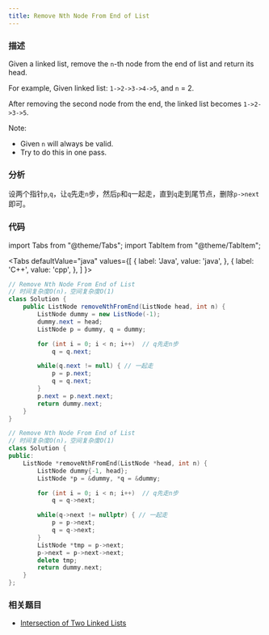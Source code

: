 ```yaml
---
title: Remove Nth Node From End of List
---
```


### 描述

Given a linked list, remove the `n`-th node from the end of list and return its head.

For example, Given linked list: `1->2->3->4->5`, and `n` = 2.

After removing the second node from the end, the linked list becomes `1->2->3->5`.

Note:

- Given `n` will always be valid.
- Try to do this in one pass.

### 分析

设两个指针`p`,`q`，让`q`先走`n`步，然后`p`和`q`一起走，直到`q`走到尾节点，删除`p->next`即可。

### 代码

import Tabs from "@theme/Tabs";
import TabItem from "@theme/TabItem";

<Tabs
defaultValue="java"
values={[
{ label: 'Java', value: 'java', },
{ label: 'C++', value: 'cpp', },
]
}>
<TabItem value="java">

```java
// Remove Nth Node From End of List
// 时间复杂度O(n)，空间复杂度O(1)
class Solution {
    public ListNode removeNthFromEnd(ListNode head, int n) {
        ListNode dummy = new ListNode(-1);
        dummy.next = head;
        ListNode p = dummy, q = dummy;

        for (int i = 0; i < n; i++)  // q先走n步
            q = q.next;

        while(q.next != null) { // 一起走
            p = p.next;
            q = q.next;
        }
        p.next = p.next.next;
        return dummy.next;
    }
}
```

</TabItem>
<TabItem value="cpp">

```cpp
// Remove Nth Node From End of List
// 时间复杂度O(n)，空间复杂度O(1)
class Solution {
public:
    ListNode *removeNthFromEnd(ListNode *head, int n) {
        ListNode dummy{-1, head};
        ListNode *p = &dummy, *q = &dummy;

        for (int i = 0; i < n; i++)  // q先走n步
            q = q->next;

        while(q->next != nullptr) { // 一起走
            p = p->next;
            q = q->next;
        }
        ListNode *tmp = p->next;
        p->next = p->next->next;
        delete tmp;
        return dummy.next;
    }
};
```

</TabItem>
</Tabs>

### 相关题目

- [Intersection of Two Linked Lists](intersection-of-two-linked-lists.md)
